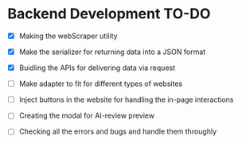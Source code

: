 # Backend Development TO-DO
- [x] Making the webScraper utility

- [x] Make the serializer for returning data into a JSON format

- [x] Buidling the APIs for delivering data via request

- [ ] Make adapter to fit for different types of websites

- [ ] Inject buttons in the website for handling the in-page interactions

- [ ] Creating the modal for AI-review preview

- [ ] Checking all the errors and bugs and handle them throughly